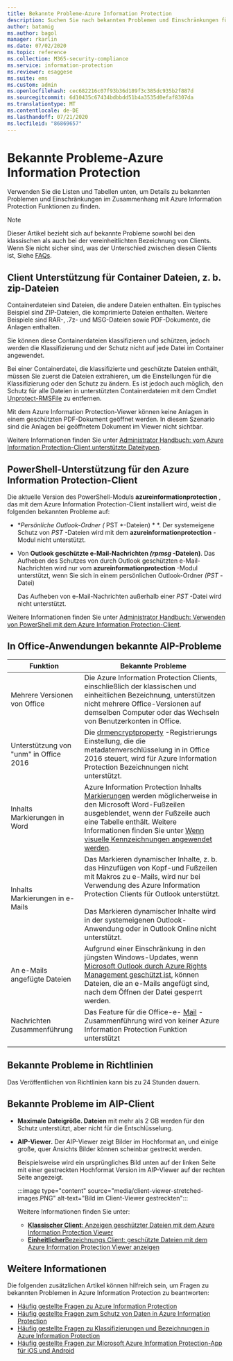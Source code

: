 ```yaml
---
title: Bekannte Probleme-Azure Information Protection
description: Suchen Sie nach bekannten Problemen und Einschränkungen für Azure Information Protection, und Durchsuchen Sie Sie.
author: batamig
ms.author: bagol
manager: rkarlin
ms.date: 07/02/2020
ms.topic: reference
ms.collection: M365-security-compliance
ms.service: information-protection
ms.reviewer: esaggese
ms.suite: ems
ms.custom: admin
ms.openlocfilehash: cec682216c07f93b36d189f3c385dc935b2f887d
ms.sourcegitcommit: 6d10435c67434bdbbdd51b4a3535d0efaf8307da
ms.translationtype: MT
ms.contentlocale: de-DE
ms.lasthandoff: 07/21/2020
ms.locfileid: "86869657"
---
```

# <a name="known-issues---azure-information-protection"></a>Bekannte Probleme-Azure Information Protection

Verwenden Sie die Listen und Tabellen unten, um Details zu bekannten Problemen und Einschränkungen im Zusammenhang mit Azure Information Protection Funktionen zu finden.

> [!NOTE]
> Dieser Artikel bezieht sich auf bekannte Probleme sowohl bei den klassischen als auch bei der vereinheitlichten Bezeichnung von Clients. Wenn Sie nicht sicher sind, was der Unterschied zwischen diesen Clients ist, Siehe [FAQs](faqs.md#whats-the-difference-between-the-azure-information-protection-classic-and-unified-labeling-clients).

<!--removed from this page
## HYOK known issues

HYOK has the following known issues:

- [Supported Microsoft Office versions](#supported-microsoft-office-versions)
- [Email recommendations for Office 365 and other online services](#email-recommendations-for-office-365-and-other-online-services)

### Supported Microsoft Office versions

HYOK for the Azure Information Protection classic client does not support versions of Office earlier than Office 2013.

### Email recommendations for Office 365 and other online services

We recommend that you do not use HYOK protection for emails in Office 365 and other online services.

Office 365 and other online services are not be able to decrypt HYOK-protected documents and emails. This limitation includes HYOK-protected documents and emails that have been protected with the Rights Management connector, and prevents these services from inspecting the content and taking action on them.

This loss of functionality for HYOK-protected email includes malware scanners, data loss prevention (DLP) solutions, mail routing rules, journaling, eDiscovery, archiving solutions, and Exchange ActiveSync.

Additionally, users may not understand why some devices cannot open their HYOK-protected emails, resulting in more calls to your help desk.
-->

## <a name="client-support-for-container-files-such-as-zip-files"></a>Client Unterstützung für Container Dateien, z. b. zip-Dateien

Containerdateien sind Dateien, die andere Dateien enthalten. Ein typisches Beispiel sind ZIP-Dateien, die komprimierte Dateien enthalten. Weitere Beispiele sind RAR-, .7z- und MSG-Dateien sowie PDF-Dokumente, die Anlagen enthalten.

Sie können diese Containerdateien klassifizieren und schützen, jedoch werden die Klassifizierung und der Schutz nicht auf jede Datei im Container angewendet.

Bei einer Containerdatei, die klassifizierte und geschützte Dateien enthält, müssen Sie zuerst die Dateien extrahieren, um die Einstellungen für die Klassifizierung oder den Schutz zu ändern. Es ist jedoch auch möglich, den Schutz für alle Dateien in unterstützten Containerdateien mit dem Cmdlet [Unprotect-RMSFile](/powershell/module/azureinformationprotection/unprotect-rmsfile) zu entfernen.

Mit dem Azure Information Protection-Viewer können keine Anlagen in einem geschützten PDF-Dokument geöffnet werden. In diesem Szenario sind die Anlagen bei geöffnetem Dokument im Viewer nicht sichtbar.

Weitere Informationen finden Sie unter [Administrator Handbuch: vom Azure Information Protection-Client unterstützte Dateitypen](rms-client/client-admin-guide-file-types.md).

## <a name="powershell-support-for-the-azure-information-protection-client"></a>PowerShell-Unterstützung für den Azure Information Protection-Client

Die aktuelle Version des PowerShell-Moduls **azureinformationprotection** , das mit dem Azure Information Protection-Client installiert wird, weist die folgenden bekannten Probleme auf:

- **Persönliche Outlook-Ordner (* PST *-Dateien) * *. Der systemeigene Schutz von *PST* -Dateien wird mit dem **azureinformationprotection** -Modul nicht unterstützt.

- Von **Outlook geschützte e-Mail-Nachrichten *(rpmsg* -Dateien)**. Das Aufheben des Schutzes von durch Outlook geschützten e-Mail-Nachrichten wird nur vom **azureinformationprotection** -Modul unterstützt, wenn Sie sich in einem persönlichen Outlook-Ordner *(PST* -Datei)

    Das Aufheben von e-Mail-Nachrichten außerhalb einer *PST* -Datei wird nicht unterstützt.

Weitere Informationen finden Sie unter [Administrator Handbuch: Verwenden von PowerShell mit dem Azure Information Protection-Client](rms-client/client-admin-guide-powershell.md).

<!-- removed from this page
## Protection-only mode known issues

The following known issues apply for [Protection-only mode for the Azure Information Protection client](rms-client/client-protection-only-mode.md):

- In Office apps, the Azure Information Protection bar is not shown. When you click **Protect** > **Show Bar**, this menu option is unavailable.

- When you use the **Classify and protect - Azure Information Protection** dialog box with the File Explorer, labels for classification are not shown. Instead, you have an option select a Rights Management (RMS) template.
-->

## <a name="aip-known-issues-in-office-applications"></a>In Office-Anwendungen bekannte AIP-Probleme

|Funktion  |Bekannte Probleme  |
|---------|---------|
|Mehrere Versionen von Office    | Die Azure Information Protection Clients, einschließlich der klassischen und einheitlichen Bezeichnung, unterstützen nicht mehrere Office-Versionen auf demselben Computer oder das Wechseln von Benutzerkonten in Office.       |
|Unterstützung von "unm" in Office 2016 | Die [drmencryptproperty](https://docs.microsoft.com/deployoffice/security/protect-sensitive-messages-and-documents-by-using-irm-in-office#office-2016-irm-registry-key-options) -Registrierungs Einstellung, die die metadatenverschlüsselung in in Office 2016 steuert, wird für Azure Information Protection Bezeichnungen nicht unterstützt.|
|Inhalts Markierungen in Word    | Azure Information Protection Inhalts [Markierungen](configure-policy-markings.md) werden möglicherweise in den Microsoft Word-Fußzeilen ausgeblendet, wenn der Fußzeile auch eine Tabelle enthält. Weitere Informationen finden Sie unter [Wenn visuelle Kennzeichnungen angewendet werden](configure-policy-markings.md#when-visual-markings-are-applied). |
|Inhalts Markierungen in e-Mails | Das Markieren dynamischer Inhalte, z. b. das Hinzufügen von Kopf-und Fußzeilen mit Makros zu e-Mails, wird nur bei Verwendung des Azure Information Protection Clients für Outlook unterstützt. </br></br>Das Markieren dynamischer Inhalte wird in der systemeigenen Outlook-Anwendung oder in Outlook Online nicht unterstützt. |
|An e-Mails angefügte Dateien |Aufgrund einer Einschränkung in den jüngsten Windows-Updates, wenn [Microsoft Outlook durch Azure Rights Management geschützt ist](office-apps-services-support.md), können Dateien, die an e-Mails angefügt sind, nach dem Öffnen der Datei gesperrt werden. |
|Nachrichten Zusammenführung    |  Das Feature für die Office-e- [Mail](https://support.office.com/article/use-mail-merge-for-bulk-email-letters-labels-and-envelopes-f488ed5b-b849-4c11-9cff-932c49474705) -Zusammenführung wird von keiner Azure Information Protection Funktion unterstützt       |
| | |

<!-- removing b/c this is relevant for classic only. for UL, labels are configured in m365. so this is basically irrelevant for us.
## Known issues in labeling

Depending on your policy rule size limit, configuring more than 200 users or user groups for each label may cause unexpected errors. 
-->

## <a name="known-issues-in-policies"></a>Bekannte Probleme in Richtlinien

Das Veröffentlichen von Richtlinien kann bis zu 24 Stunden dauern.

## <a name="known-issues-in-the-aip-client"></a>Bekannte Probleme im AIP-Client

- **Maximale Dateigröße. Dateien** mit mehr als 2 GB werden für den Schutz unterstützt, aber nicht für die Entschlüsselung.

- **AIP-Viewer.** Der AIP-Viewer zeigt Bilder im Hochformat an, und einige große, quer Ansichts Bilder können scheinbar gestreckt werden.

    Beispielsweise wird ein ursprüngliches Bild unten auf der linken Seite mit einer gestreckten Hochformat Version im AIP-Viewer auf der rechten Seite angezeigt. 
    
    :::image type="content" source="media/client-viewer-stretched-images.PNG" alt-text="Bild im Client-Viewer gestreckten":::
    
    Weitere Informationen finden Sie unter:

    - [**Klassischer Client**: Anzeigen geschützter Dateien mit dem Azure Information Protection Viewer](rms-client/client-view-use-files.md)
    - [**Einheitlicher**Bezeichnungs Client: geschützte Dateien mit dem Azure Information Protection Viewer anzeigen](rms-client/clientv2-view-use-files.md)


## <a name="more-information"></a>Weitere Informationen

Die folgenden zusätzlichen Artikel können hilfreich sein, um Fragen zu bekannten Problemen in Azure Information Protection zu beantworten:

- [Häufig gestellte Fragen zu Azure Information Protection](faqs.md)
- [Häufig gestellte Fragen zum Schutz von Daten in Azure Information Protection](faqs-rms.md)
- [Häufig gestellte Fragen zu Klassifizierungen und Bezeichnungen in Azure Information Protection](faqs-infoprotect.md)
- [Häufig gestellte Fragen zur Microsoft Azure Information Protection-App für iOS und Android](rms-client/mobile-app-faq.md)

